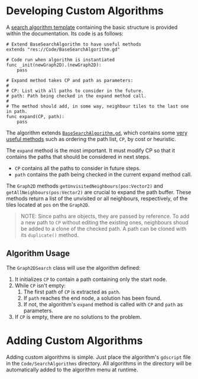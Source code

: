 # Developing Custom Algorithms

A [search algorithm template](search_algorithm.gd) containing the basic structure is provided within the documentation. Its code is as follows:
```gdscript
# Extend BaseSearchAlgorithm to have useful methods
extends "res://Code/BaseSearchAlgorithm.gd"

# Code run when algorithm is instantiated
func _init(newGraph2D).(newGraph2D):
	pass

# Expand method takes CP and path as parameters:
#
# CP: List with all paths to consider in the future.
# path: Path being checked in the expand method call.
#
# The method should add, in some way, neighbour tiles to the last one in path.
func expand(CP, path):
	pass
```

The algorithm extends [`BaseSearchAlgorithm.gd`](base_algorithm_methods.md), which contains some [very useful methods](base_algorithm_methods.md) such as ordering the path list, `CP`, by cost or heuristic.

The `expand` method is the most important. It must modify CP so that it contains the paths that should be considered in next steps.
-   `CP` contains all the paths to consider in future steps.
-   `path` contains the path being checked in the current expand method call.

The `Graph2D` methods `getUnvisitedNeighbours(pos:Vector2)` and `getAllNeighbours(pos:Vector2)` are crucial to expand the path buffer. These methods return a list of the unvisited or all neighbours, respectively, of the tiles located at `pos` on the `Graph2D`.
> NOTE: Since paths are objects, they are passed by reference. To add a new path to `CP` without editing the existing ones, neighbours shoud be added to a clone of the checked path. A path can be cloned with its `duplicate()` method.

## Algorithm Usage
The `Graph2DSearch` class will use the algorithm defined:
1.  It initializes `CP` to contain a path containing only the start node.
2.  While `CP` isn't empty:
    1.  The first path of `CP` is extracted as `path`.
    2.  If `path` reaches the end node, a solution has been found.
    3.  If not, the algorithm's `expand` method is called with `CP` and `path` as parameters.
3.  If `CP` is empty, there are no solutions to the problem.


# Adding Custom Algorithms

Adding custom algorithms is simple. Just place the algorithm's `gdscript` file in the `Code/SearchAlgorithms` directory. All algorithms in the directory will be automatically added to the algorithm menu at runtime.